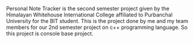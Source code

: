 Personal Note Tracker is the second semester project given by the Himalayan Whitehouse International College affiliated to Purbanchal University for the BIT student. This is the project done by me and my team members for our 2nd semester project on c++ programming language. So this project is console base project.
